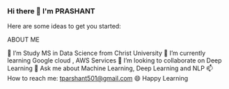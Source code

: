 ### Hi there 👋 I'm PRASHANT


Here are some ideas to get you started:

ABOUT ME


🔭 I’m Study MS in Data Science from Christ University
🌱 I’m currently learning Google cloud , AWS Services
👯 I’m looking to collaborate on Deep Learning
💬 Ask me about Machine Learning, Deep Learning and NLP
📫 How to reach me: tparshant501@gmail.com
😄 Happy Learning
